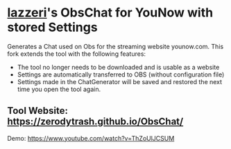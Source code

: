 # <a href="https://github.com/lazzeri">lazzeri</a>'s ObsChat for YouNow with stored Settings
Generates a Chat used on Obs for the streaming website younow.com.
This fork extends the tool with the following features:
- The tool no longer needs to be downloaded and is usable as a website
- Settings are automatically transferred to OBS (without configuration file)
- Settings made in the ChatGenerator will be saved and restored the next time you open the tool again.

## Tool Website: https://zerodytrash.github.io/ObsChat/

Demo: https://www.youtube.com/watch?v=ThZoUlJCSUM
